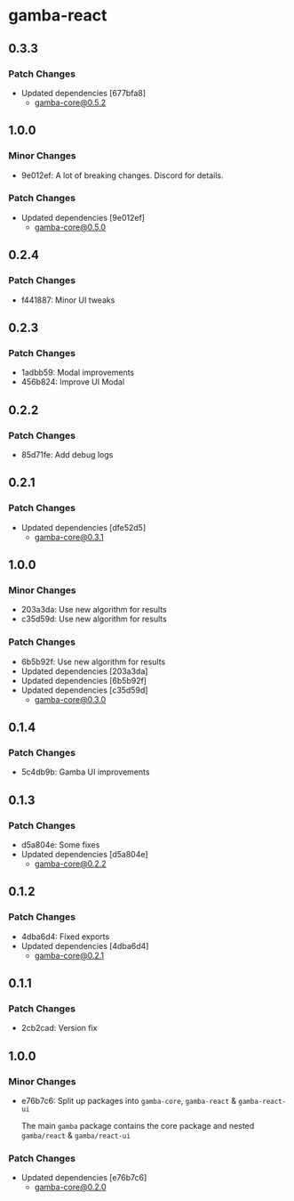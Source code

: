 # gamba-react

## 0.3.3

### Patch Changes

- Updated dependencies [677bfa8]
  - gamba-core@0.5.2

## 1.0.0

### Minor Changes

- 9e012ef: A lot of breaking changes. Discord for details.

### Patch Changes

- Updated dependencies [9e012ef]
  - gamba-core@0.5.0

## 0.2.4

### Patch Changes

- f441887: Minor UI tweaks

## 0.2.3

### Patch Changes

- 1adbb59: Modal improvements
- 456b824: Improve UI Modal

## 0.2.2

### Patch Changes

- 85d71fe: Add debug logs

## 0.2.1

### Patch Changes

- Updated dependencies [dfe52d5]
  - gamba-core@0.3.1

## 1.0.0

### Minor Changes

- 203a3da: Use new algorithm for results
- c35d59d: Use new algorithm for results

### Patch Changes

- 6b5b92f: Use new algorithm for results
- Updated dependencies [203a3da]
- Updated dependencies [6b5b92f]
- Updated dependencies [c35d59d]
  - gamba-core@0.3.0

## 0.1.4

### Patch Changes

- 5c4db9b: Gamba UI improvements

## 0.1.3

### Patch Changes

- d5a804e: Some fixes
- Updated dependencies [d5a804e]
  - gamba-core@0.2.2

## 0.1.2

### Patch Changes

- 4dba6d4: Fixed exports
- Updated dependencies [4dba6d4]
  - gamba-core@0.2.1

## 0.1.1

### Patch Changes

- 2cb2cad: Version fix

## 1.0.0

### Minor Changes

- e76b7c6: Split up packages into `gamba-core`, `gamba-react` & `gamba-react-ui`

  The main `gamba` package contains the core package and nested `gamba/react` & `gamba/react-ui`

### Patch Changes

- Updated dependencies [e76b7c6]
  - gamba-core@0.2.0
